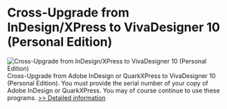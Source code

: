 # Cross-Upgrade from InDesign/XPress to VivaDesigner 10 (Personal Edition)
![Cross-Upgrade from InDesign/XPress to VivaDesigner 10 (Personal Edition)](https://mycommerce.akamaized.net/api/pimages/P300850139/BIG/300850139.JPG)
Cross-Upgrade from Adobe InDesign or QuarkXPress to VivaDesigner 10 (Personal Edition). You must provide the serial number of your copy of Adobe InDesign or QuarkXPress. You may of course continue to use these programs.
[>> Detailed information](https://secure.shareit.com/shareit/product.html?productid=300850139&affiliateid=200057808)